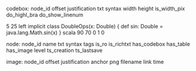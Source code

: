codebox:
node_id
offset
justification
txt
syntax
width
height
is_width_pix
do_highl_bra
do_show_linenum

5 25 left implicit class DoubleOps(x: Double) {
def sin: Double = java.lang.Math.sin(x)
}
scala 90 70 0 1 0

node:
node_id name txt syntax tags is_ro is_richtxt has_codebox has_table has_image level ts_creation ts_lastsave

image:
node_id offset justification anchor png filename link time

